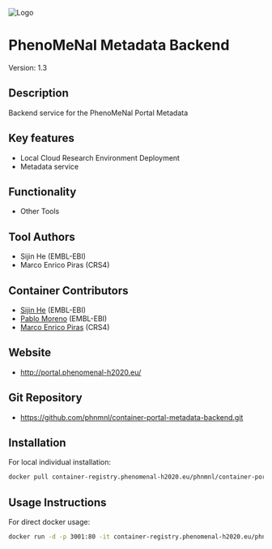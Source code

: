
![Logo](portal-logo.png)

# PhenoMeNal Metadata Backend
Version: 1.3

## Description

Backend service for the PhenoMeNal Portal Metadata


## Key features

- Local Cloud Research Environment Deployment
- Metadata service

## Functionality

- Other Tools


## Tool Authors

- Sijin He (EMBL-EBI)
- Marco Enrico Piras (CRS4)

## Container Contributors

- [Sijin He](https://github.com/sh107) (EMBL-EBI)
- [Pablo Moreno](https://github.com/pcm32) (EMBL-EBI)
- [Marco Enrico Piras](https://github.com/kikkomep) (CRS4)

## Website

- http://portal.phenomenal-h2020.eu/


## Git Repository

- https://github.com/phnmnl/container-portal-metadata-backend.git

## Installation 

For local individual installation:

```bash
docker pull container-registry.phenomenal-h2020.eu/phnmnl/container-portal-metadata-backend
```

## Usage Instructions

For direct docker usage:

```bash
docker run -d -p 3001:80 -it container-registry.phenomenal-h2020.eu/phnmnl/container-portal-metadata-backend /bin/bash -c "entrypoint.sh 80"
```
